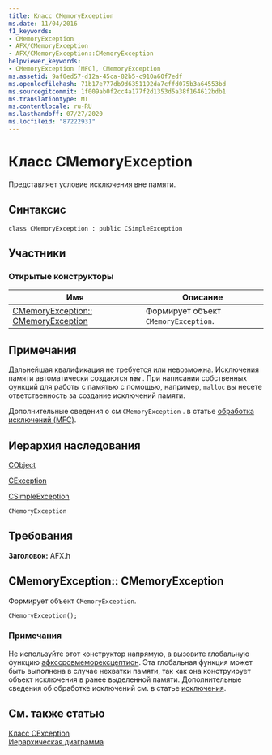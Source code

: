 ```yaml
---
title: Класс CMemoryException
ms.date: 11/04/2016
f1_keywords:
- CMemoryException
- AFX/CMemoryException
- AFX/CMemoryException::CMemoryException
helpviewer_keywords:
- CMemoryException [MFC], CMemoryException
ms.assetid: 9af0ed57-d12a-45ca-82b5-c910a60f7edf
ms.openlocfilehash: 71b17e777db9d6351192da7cffd075b3a64553bd
ms.sourcegitcommit: 1f009ab0f2cc4a177f2d1353d5a38f164612bdb1
ms.translationtype: MT
ms.contentlocale: ru-RU
ms.lasthandoff: 07/27/2020
ms.locfileid: "87222931"
---
```

# <a name="cmemoryexception-class"></a>Класс CMemoryException

Представляет условие исключения вне памяти.

## <a name="syntax"></a>Синтаксис

```
class CMemoryException : public CSimpleException
```

## <a name="members"></a>Участники

### <a name="public-constructors"></a>Открытые конструкторы

|Имя|Описание|
|----------|-----------------|
|[CMemoryException:: CMemoryException](#cmemoryexception)|Формирует объект `CMemoryException`.|

## <a name="remarks"></a>Примечания

Дальнейшая квалификация не требуется или невозможна. Исключения памяти автоматически создаются **`new`** . При написании собственных функций для работы с памятью с помощью, например, `malloc` вы несете ответственность за создание исключений памяти.

Дополнительные сведения о см `CMemoryException` . в статье [обработка исключений (MFC)](../../mfc/exception-handling-in-mfc.md).

## <a name="inheritance-hierarchy"></a>Иерархия наследования

[CObject](../../mfc/reference/cobject-class.md)

[CException](../../mfc/reference/cexception-class.md)

[CSimpleException](../../mfc/reference/csimpleexception-class.md)

`CMemoryException`

## <a name="requirements"></a>Требования

**Заголовок:** AFX.h

## <a name="cmemoryexceptioncmemoryexception"></a><a name="cmemoryexception"></a>CMemoryException:: CMemoryException

Формирует объект `CMemoryException`.

```
CMemoryException();
```

### <a name="remarks"></a>Примечания

Не используйте этот конструктор напрямую, а вызовите глобальную функцию [афкссровмеморексцептион](exception-processing.md#afxthrowmemoryexception). Эта глобальная функция может быть выполнена в случае нехватки памяти, так как она конструирует объект исключения в ранее выделенной памяти. Дополнительные сведения об обработке исключений см. в статье [исключения](../exception-handling-in-mfc.md).

## <a name="see-also"></a>См. также статью

[Класс CException](cexception-class.md)<br/>
[Иерархическая диаграмма](../hierarchy-chart.md)
